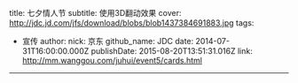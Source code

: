 title: 七夕情人节
subtitle: 使用3D翻动效果
cover: http://jdc.jd.com/jfs/download/blobs/blob1437384691883.jpg
tags:
  - 宣传
author:
  nick: 京东
  github_name: JDC
date: 2014-07-31T16:00:00.000Z
publishDate: 2015-08-20T13:51:31.016Z
link: http://mm.wanggou.com/juhui/event5/cards.html
---